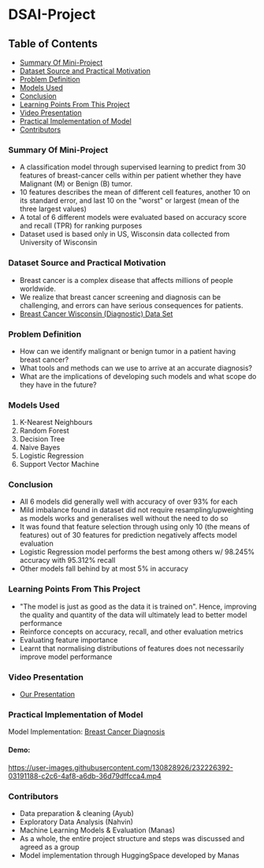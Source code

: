 # DSAI-Project

## Table of Contents

  - [Summary Of Mini-Project](#summary-of-mini-project)
  - [Dataset Source and Practical Motivation](#dataset-source-and-practical-motivation)
  - [Problem Definition](#problem-definition)
  - [Models Used](#models-used)
  - [Conclusion](#conclusion)
  - [Learning Points From This Project](#learning-points-from-this-project)
  - [Video Presentation](#video-presentation)
  - [Practical Implementation of Model](#practical-implementation-of-model)
  - [Contributors](#contributors)

### Summary Of Mini-Project

- A classification model through supervised learning to predict from 30 features of breast-cancer cells within per patient
whether they have Malignant (M) or Benign (B) tumor.
- 10 features describes the mean of different cell features, another 10 on its standard error, and last 10 on the "worst" or largest (mean
of the three largest values)
- A total of 6 different models were evaluated based on accuracy score and recall (TPR) for ranking purposes
- Dataset used is based only in US, Wisconsin data collected from University of Wisconsin

### Dataset Source and Practical Motivation
- Breast cancer is a complex disease that affects millions of people worldwide. 
- We realize that breast cancer screening and diagnosis can be challenging, and errors can have serious consequences for patients. 
- [Breast Cancer Wisconsin (Diagnostic) Data Set](https://www.kaggle.com/datasets/uciml/breast-cancer-wisconsin-data)

### Problem Definition
- How can we identify malignant or benign tumor in a patient having breast cancer?
- What tools and methods can we use to arrive at an accurate diagnosis?
- What are the implications of developing such models and what scope do they have in the future?

### Models Used
1. K-Nearest Neighbours
2. Random Forest
3. Decision Tree
4. Naive Bayes
5. Logistic Regression
6. Support Vector Machine

### Conclusion
- All 6 models did generally well with accuracy of over 93% for each
- Mild imbalance found in dataset did not require resampling/upweighting as models works and generalises well 
without the need to do so
- It was found that feature selection through using only 10 (the means of features) out of 30 features for prediction negatively affects model evaluation
- Logistic Regression model performs the best among others w/ 98.245% accuracy with 95.312% recall
- Other models fall behind by at most 5% in accuracy


### Learning Points From This Project
- "The model is just as good as the data it is trained on". 
Hence, improving the quality and quantity of the data will ultimately lead to better model performance
- Reinforce concepts on accuracy, recall, and other evaluation metrics
- Evaluating feature importance
- Learnt that normalising distributions of features does not necessarily improve model performance

### Video Presentation
- [Our Presentation](https://youtu.be/fBFhuGbEOGQ)

### Practical Implementation of Model
Model Implementation: [Breast Cancer Diagnosis](https://huggingface.co/spaces/bamitsmanas/breast-cancer-detection)
#### Demo:


https://user-images.githubusercontent.com/130828926/232226392-03191188-c2c6-4af8-a6db-36d79dffcca4.mp4



### Contributors
- Data preparation & cleaning (Ayub)
- Exploratory Data Analysis (Nahvin)
- Machine Learning Models & Evaluation (Manas)
- As a whole, the entire project structure and steps was discussed and agreed as a group
- Model implementation through HuggingSpace developed by Manas
